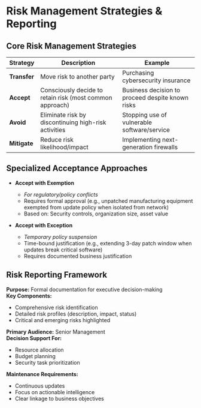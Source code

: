 # Risk Management Strategies & Reporting

## Core Risk Management Strategies
| Strategy          | Description                                                                 | Example                                                                 |
|-------------------|-----------------------------------------------------------------------------|-------------------------------------------------------------------------|
| **Transfer**      | Move risk to another party                                                 | Purchasing cybersecurity insurance                                      |
| **Accept**        | Consciously decide to retain risk (most common approach)                   | Business decision to proceed despite known risks                        |
| **Avoid**         | Eliminate risk by discontinuing high-risk activities                        | Stopping use of vulnerable software/service                             |
| **Mitigate**      | Reduce risk likelihood/impact                                              | Implementing next-generation firewalls                                  |

## Specialized Acceptance Approaches
- **Accept with Exemption**  
  - *For regulatory/policy conflicts*  
  - Requires formal approval (e.g., unpatched manufacturing equipment exempted from update policy when isolated from network)  
  - Based on: Security controls, organization size, asset value  

- **Accept with Exception**  
  - *Temporary policy suspension*  
  - Time-bound justification (e.g., extending 3-day patch window when updates break critical software)  
  - Requires documented business justification  

## Risk Reporting Framework
**Purpose:** Formal documentation for executive decision-making  
**Key Components:**  
- Comprehensive risk identification  
- Detailed risk profiles (description, impact, status)  
- Critical and emerging risks highlighted  

**Primary Audience:** Senior Management  
**Decision Support For:**  
- Resource allocation  
- Budget planning  
- Security task prioritization  

**Maintenance Requirements:**  
- Continuous updates  
- Focus on actionable intelligence  
- Clear linkage to business objectives  
